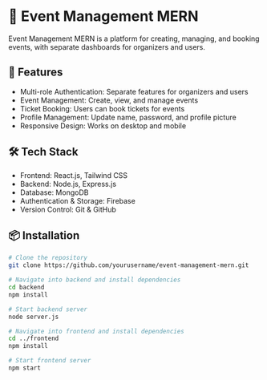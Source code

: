 # 🎉 Event Management MERN

Event Management MERN is a platform for creating, managing, and booking events, with separate dashboards for organizers and users.

## 🚀 Features
- Multi-role Authentication: Separate features for organizers and users
- Event Management: Create, view, and manage events
- Ticket Booking: Users can book tickets for events
- Profile Management: Update name, password, and profile picture
- Responsive Design: Works on desktop and mobile

## 🛠 Tech Stack
- Frontend: React.js, Tailwind CSS
- Backend: Node.js, Express.js
- Database: MongoDB
- Authentication & Storage: Firebase
- Version Control: Git & GitHub

## 📦 Installation
```bash
# Clone the repository
git clone https://github.com/yourusername/event-management-mern.git

# Navigate into backend and install dependencies
cd backend
npm install

# Start backend server
node server.js

# Navigate into frontend and install dependencies
cd ../frontend
npm install

# Start frontend server
npm start
```
